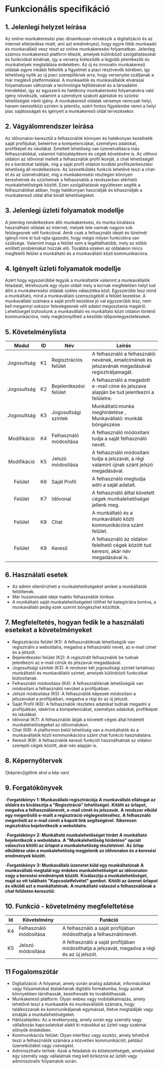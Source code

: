 # Funkcionális specifikáció
## 1. Jelenlegi helyzet leírása
Az online munkakeresési piac dinamikusan növekszik a digitalizáció és az internet elterjedése miatt, ami azt eredményezi, hogy egyre több munkaadó és munkavállaló vesz részt az online munkakeresési folyamatban.
Jelenleg számos munkakereső platform létezik, amelyek különböző szolgáltatásokat és funkciókat kínálnak, így a verseny kiéleződik a legjobb jelentkezők és munkahelyek megtalálása érdekében.
Az új és innovatív munkakereső oldalak egyre inkább felkeltik a figyelmet a piaci résztvevők körében, így lehetőség nyílik az új piaci szereplőknek arra, hogy versenybe szálljanak a már meglévő platformokkal.
A munkaadók és munkavállalók elvárásai folyamatosan változnak a technológia fejlődésével és a társadalmi trendekkel, így az egyszerű és hatékony munkakeresési folyamatokra való igény növekszik, valamint a személyre szabott ajánlatok és szűrési lehetőségek iránti igény.
A munkakereső oldalak versenye nemcsak helyi, hanem nemzetközi szinten is jelentős, ezért fontos figyelembe venni a helyi piac sajátosságait és igényeit a munkakereső oldal tervezésekor.
## 2. Vágyálomrendszer leírása
Az idővonalon keresztül a felhasználók könnyen és hatékonyan kezelhetik saját profiljukat, beleértve a kompetenciákat, személyes adatokat, profilképet és iskolákat. Emellett lehetőség van üzenetváltásra más felhasználókkal, valamint hálózatépítésre és cégek követésére is. Az otthoni oldalon az idővonal mellett a felhasználók profil ikonját, a chat lehetőségét és a barátokat találják, míg a saját profil oldalon további profilszerkesztési lehetőség áll rendelkezésre. Az üzenetküldés funkció lehetővé teszi a chat-et és az üzenetváltást, míg a munkakeresési részlegen könnyen kereshetnek és szűrhetnek a felhasználók a rendszerben elérhető munkalehetőségek között. Ezen szolgáltatások együttesen segítik a felhasználókat abban, hogy hatékonyan használják és kihasználják a munkakereső oldal által kínált lehetőségeket.
## 3. Jelenlegi üzleti folyamatok modellje
A jelenleg rendelkezésre álló munkakeresési, és munka kínálásra használható oldalak az internet, melyek tele vannak nagyon sok felslegesnek vélt funkcióval. Amik csak a felhasználó idejét és türelmét igényli mire ki tud rajta igazodni, hogy mégis milyen funkciókra van szüksége. Valamint maga a felület sem a legátláthatóbb, mely az előbb említett problémákat hozzák elő. Továbbá ezeken az oldalakon nincs megfelelő felület a munkáltató és a munkavállaló közti kommunikációra.

## 4. Igényelt üzleti folyamatok modellje

Azért hogy egyszerűbbé tegyük a munkáltatók valamint a munkavállalók feladatát, létrehozunk egy olyan oldalt mely a kornak megfelelően helyt tud állni a munkakeresési oldalak széles választéka közt. Egyszerűbb lesz mind a munkáltató, mind a munkavállaló szemszögéből a felület kezelése. A munkavállaló számára a saját profil kezelése jó val egyszerűbb lesz, nem kell megannyi sokszor feleslegesnek vélt adatot megosztania magáról. Lehetőséget biztosítunk a munkavállaló és munkáltató közti oldalon történő kommunikációra, mely megkönnyítheti a későbbi időpontegyeztetéseket.


## 5. Követelménylista

| Modul | ID | Név | Leírás |
| :---: | --- | --- | --- |
| Jogosultság | K1 | Regisztrációs felület | A felhasználó a felhasználói nevének, emailcímének és jelszavának megadásával regisztráljamagát. |
|Jogosultság |K2|Bejelentkezési felület| A felhasználó a megadott e-mail címe és jelszava alapján be tud jelentkezni a felületre.|
| Jogosultság |K3|Jogosultsági szintek|Munkáltató:munka meghirdetése , Munkavállaló: munkák böngészése|
|Modifikáció|K4|Felhasználó módosítása| A felhasználó módosítani tudja a saját felhasználó nevét.|
|Modifikáció|K5|Jelszó módosítása| A felhasználó módosítani tudja a jelszavát, a régi valamint újnak szánt jelszó megadásával.|
|Felület|K6|Saját Profil|A felhasználó megtudja adni a saját adatait.|
|Felület|K7|Idővonal|A felhasználó álltal követett cégek munkalehetőségei jellenk meg.|
|Felület|K8| Chat |A munkáltató és a munkavállaló közti kommunikációra szánt felület.|
|Felület|K9|Kereső| A felhasználó az oldalon felelhető cégek között tud keresni, akár név megadásával is.|

## 6. Használati esetek
* Az admin ellenőrizheti a munkalehetőségeket amiket a munkáltatók feltöltenek.
* Már huzamosabb ideje inaktív felhasználók törlése.
* A munkáltató saját munkalehetőségeket tölthet fel kategóriára bontva, a munkavállaló pedig ezek szerint böngészhet közöttük.

## 7. Megfeleltetés, hogyan fedik le a használati eseteket a követelményeket

* Regisztrációs felület (K1): A felhasználóknak lehetőségük van regisztrálni a weboldalra, megadva a felhasználói nevet, az e-mail címet és a jelszót.
* Bejelentkezési felület (K2): A regisztrált felhasználók be tudnak jelentkezni az e-mail címük és jelszavuk megadásával.
* Jogosultsági szintek (K3): A rendszer két jogosultsági szintet tartalmaz: munkáltatói és munkavállalói szintet, amelyek különböző funkciókat biztosítanak.
* Felhasználó módosítása (K4): A felhasználóknak lehetőségük van módosítani a felhasználói nevüket a profiljukban.
* Jelszó módosítása (K5): A felhasználók képesek módosítani a jelszavukat a profiljukban, megadva a régi és az új jelszót.
* Saját Profil (K6): A felhasználók részletes adatokat tudnak megadni a profiljukban, ideértve a kompetenciákat, személyes adatokat, profilképet és iskolákat.
* Idővonal (K7): A felhasználók látják a követett cégek által hirdetett munkalehetőségeket az idővonalukon.
* Chat (K8): A platformon belül lehetőség van a munkáltatók és a munkavállalók közti kommunikációra szánt chat funkció használatára.
* Kereső (K9): A felhasználók kereső funkciót használhatnak az oldalon szereplő cégek között, akár név alapján is.

## 8. Képernyőtervek

![képnév](gitlink ahol a kép van)

## 9. Forgatókönyvek

-**Forgatókönyv 1: Munkavállaló regisztrációja**
    **A munkavállaló ellátogat az oldalra és kiválasztja a "Regisztráció" lehetőséget.**
    **Kitölti az űrlapot, megadva a felhasználónevét, e-mail címét és jelszavát.**
    **A rendszer elküld egy megerősítő e-mailt a regisztráció véglegesítéséhez.**
    **A felhasználó megerősíti az e-mail címét a kapott link segítségével.**
    **Sikeresen regisztrálva bejelentkezik a weboldalra.**

-**Forgatókönyv 2: Munkáltató munkalehetőséget hirdet**
    **A munkáltató bejelentkezik a weboldalra.**
    **A "Munkalehetőség hirdetése" opciót választva kitölti az űrlapot a munkalehetőség részleteivel.**
    **Az űrlap elküldése után a munkalehetőség megjelenik az idővonalon és a keresési eredmények között.**

-**Forgatókönyv 3: Munkavállaló üzenetet küld egy munkáltatónak**
    **A munkavállaló megtalál egy érdekes munkalehetőséget az idővonalon vagy a keresési eredmények között.**
    **Kiválasztja a munkalehetőséget, majd az ott található "Kapcsolatfelvétel" gombot.**
    **Kitölti az üzenet űrlapot és elküldi azt a munkáltatónak.**
    **A munkáltató válaszol a felhasználónak a chat felületen keresztül.**

## 10. Funkció - követelmény megfeleltetése

| Id | Követelmény | Funkció |
| :---: | --- | --- |
| K4 | Felhasználó módosítása | A felhasználó a saját profiljában módosíthatja a felhasználónevét. |
| K5 | Jelszó módosítása | A felhasználó a saját profiljában módosíthatja a jelszavát, megadva a régi és az új jelszót. |

## 11 Fogalomszótár

* Digitalizáció: A folyamat, amely során analóg adatokat, információkat vagy folyamatokat átalakítanak digitális formátumba, hogy azokat könnyebben tárolhassák, kezelhessék és továbbíthassák.
* Munkakereső platform: Olyan webes vagy mobilalkalmazás, amely lehetővé teszi a munkaadók és munkavállalók számára, hogy találkozzanak és kommunikáljanak egymással, illetve megtalálják vagy kínálják a munkalehetőségeket.
* Hálózatépítés: Az a tevékenység, amely során egy személy vagy vállalkozás kapcsolatokat alakít ki másokkal az üzleti vagy szakmai előnyök érdekében.
* Kommunikációs felület: Olyan interfész vagy eszköz, amely lehetővé teszi a felhasználók számára a közvetlen kommunikációt, például üzenetküldést vagy csevegést.
* Adminisztratív terhek: Azok a feladatok és kötelezettségek, amelyekkel egy személy vagy vállalatnak meg kell birkóznia az üzleti vagy adminisztratív folyamatok során.